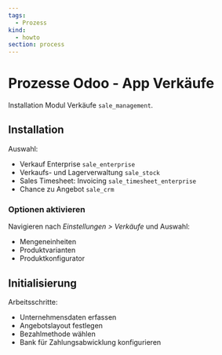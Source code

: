 ```yaml
---
tags:
  - Prozess
kind:
  - howto
section: process
---
```


# Prozesse Odoo - App Verkäufe

Installation Modul Verkäufe `sale_management`.

## Installation

Auswahl:

- Verkauf Enterprise `sale_enterprise`
- Verkaufs- und Lagerverwaltung `sale_stock`
- Sales Timesheet: Invoicing `sale_timesheet_enterprise`
- Chance zu Angebot `sale_crm`

### Optionen aktivieren

Navigieren nach _Einstellungen > Verkäufe_ und Auswahl:

- Mengeneinheiten
- Produktvarianten
- Produktkonfigurator

## Initialisierung

Arbeitsschritte:

- Unternehmensdaten erfassen
- Angebotslayout festlegen
- Bezahlmethode wählen
- Bank für Zahlungsabwicklung konfigurieren
